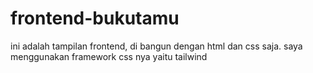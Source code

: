 # frontend-bukutamu
ini adalah tampilan frontend, di bangun dengan html dan css saja. saya menggunakan framework css nya yaitu tailwind
